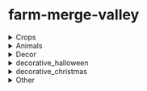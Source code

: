 # farm-merge-valley
<details>
<summary>Crops</summary>
  
| object name | code name | image |
| --- | --- | --- |
|  | avocado_1 | ![avocado_1](image/crops/avocado_1.png) |
|  | avocado_2 | ![avocado_2](image/crops/avocado_2.png) |
|  | avocado_3 | ![avocado_3](image/crops/avocado_3.png) |
|  | avocado_4 | ![avocado_4](image/crops/avocado_4.png) |
|  | carrot_1 | ![carrot_1](image/crops/carrot_1.png) |
|  | carrot_2 | ![carrot_2](image/crops/carrot_2.png) |
|  | carrot_3 | ![carrot_3](image/crops/carrot_3.png) |
|  | carrot_4 | ![carrot_4](image/crops/carrot_4.png) |
|  | coffee_1 | ![coffee_1](image/crops/coffee_1.png) |
|  | coffee_2 | ![coffee_2](image/crops/coffee_2.png) |
|  | coffee_3 | ![coffee_3](image/crops/coffee_3.png) |
|  | coffee_4 | ![coffee_4](image/crops/coffee_4.png) |
|  | corn_1 | ![corn_1](image/crops/corn_1.png) |
|  | corn_2 | ![corn_2](image/crops/corn_2.png) |
|  | corn_3 | ![corn_3](image/crops/corn_3.png) |
|  | corn_4 | ![corn_4](image/crops/corn_4.png) |
|  | soybeans_1 | ![soybeans_1](image/crops/soybeans_1.png) |
|  | soybeans_2 | ![soybeans_2](image/crops/soybeans_2.png) |
|  | soybeans_3 | ![soybeans_3](image/crops/soybeans_3.png) |
|  | soybeans_4 | ![soybeans_4](image/crops/soybeans_4.png) |
|  | sugarcane_1 | ![sugarcane_1](image/crops/sugarcane_1.png) |
|  | sugarcane_2 | ![sugarcane_2](image/crops/sugarcane_2.png) |
|  | sugarcane_3 | ![sugarcane_3](image/crops/sugarcane_3.png) |
|  | sugarcane_4 | ![sugarcane_4](image/crops/sugarcane_4.png) |
|  | sunflower_1 | ![sunflower_1](image/crops/sunflower_1.png) |
|  | sunflower_2 | ![sunflower_2](image/crops/sunflower_2.png) |
|  | sunflower_3 | ![sunflower_3](image/crops/sunflower_3.png) |
|  | sunflower_4 | ![sunflower_4](image/crops/sunflower_4.png) |
|  | tomato_1 | ![tomato_1](image/crops/tomato_1.png) |
|  | tomato_2 | ![tomato_2](image/crops/tomato_2.png) |
|  | tomato_3 | ![tomato_3](image/crops/tomato_3.png) |
|  | tomato_4 | ![tomato_4](image/crops/tomato_4.png) |
|  | wheat_1 | ![wheat_1](image/crops/wheat_1.png) |
|  | wheat_2 | ![wheat_2](image/crops/wheat_2.png) |
|  | wheat_3 | ![wheat_3](image/crops/wheat_3.png) |
|  | wheat_4 | ![wheat_4](image/crops/wheat_4.png) |

</details>

<details>
<summary>Animals</summary>

| object name | code name | image |
| --- | --- | --- |
|  | chicken_1 | ![chicken_1](image/animal/chicken_1.png) |
|  | chicken_2 | ![chicken_2](image/animal/chicken_2.png) |
|  | chicken_3 | ![chicken_3](image/animal/chicken_3.png) |
|  | chicken_4 | ![chicken_4](image/animal/chicken_4.png) |
|  | cow_1 | ![cow_1](image/animal/cow_1.png) |
|  | cow_2 | ![cow_2](image/animal/cow_2.png) |
|  | cow_3 | ![cow_3](image/animal/cow_3.png) |
|  | cow_4 | ![cow_4](image/animal/cow_4.png) |
|  | deer_1 | ![deer_1](image/animal/deer_1.png) |
|  | deer_2 | ![deer_2](image/animal/deer_2.png) |
|  | deer_3 | ![deer_3](image/animal/deer_3.png) |
|  | deer_4 | ![deer_4](image/animal/deer_4.png) |
|  | goat_1 | ![goat_1](image/animal/goat_1.png) |
|  | goat_2 | ![goat_2](image/animal/goat_2.png) |
|  | goat_3 | ![goat_3](image/animal/goat_3.png) |
|  | goat_4 | ![goat_4](image/animal/goat_4.png) |
|  | pig_1 | ![pig_1](image/animal/pig_1.png) |
|  | pig_2 | ![pig_2](image/animal/pig_2.png) |
|  | pig_3 | ![pig_3](image/animal/pig_3.png) |
|  | pig_4 | ![pig_4](image/animal/pig_4.png) |
|  | sheep_1 | ![sheep_1](image/animal/sheep_1.png) |
|  | sheep_2 | ![sheep_2](image/animal/sheep_2.png) |
|  | sheep_3 | ![sheep_3](image/animal/sheep_3.png) |
|  | sheep_4 | ![sheep_4](image/animal/sheep_4.png) |
|  | trufflepig_1 | ![trufflepig_1](image/animal/trufflepig_1.png) |
|  | trufflepig_2 | ![trufflepig_2](image/animal/trufflepig_2.png) |
|  | trufflepig_3 | ![trufflepig_3](image/animal/trufflepig_3.png) |
|  | trufflepig_4 | ![trufflepig_4](image/animal/trufflepig_4.png) |

</details>

<details>
<summary>Decor</summary>

| object name | code name | image |
| --- | --- | --- |
|  | bakery | ![bakery](image/decorative/bakery.png) |
|  | barista | ![barista](image/decorative/barista.png) |
|  | bbq | ![bbq](image/decorative/bbq.png) |
|  | building_avocadofiesta | ![building_avocadofiesta](image/decorative/building_avocadofiesta.png) |
|  | building_trufflelicious | ![building_trufflelicious](image/decorative/building_trufflelicious.png) |
|  | dairy | ![dairy](image/decorative/dairy.png) |
|  | loom | ![loom](image/decorative/loom.png) |
|  | market | ![market](image/decorative/market.png) |
|  | museum | ![museum](image/decorative/museum.png) |
|  | sweets | ![sweets](image/decorative/sweets.png) |
|  | decorative_barn | ![decorative_barn](image/decorative/decorative_barn.png) |
|  | decorative_birdshouse | ![decorative_birdshouse](image/decorative/decorative_birdshouse.png) |
|  | decorative_chickencoop | ![decorative_chickencoop](image/decorative/decorative_chickencoop.png) |
|  | decorative_doghouse | ![decorative_doghouse](image/decorative/decorative_doghouse.png) |
|  | decorative_farmhouse | ![decorative_farmhouse](image/decorative/decorative_farmhouse.png) |
|  | decorative_feedingtrough | ![decorative_feedingtrough](image/decorative/decorative_feedingtrough.png) |
|  | decorative_flowerpots | ![decorative_flowerpots](image/decorative/decorative_flowerpots.png) |
|  | decorative_fountain | ![decorative_fountain](image/decorative/decorative_fountain.png) |
|  | decorative_haywagon | ![decorative_haywagon](image/decorative/decorative_haywagon.png) |
|  | decorative_lamppost | ![decorative_lamppost](image/decorative/decorative_lamppost.png) |
|  | decorative_milktank | ![decorative_milktank](image/decorative/decorative_milktank.png) |
|  | decorative_picknicktable | ![decorative_picknicktable](image/decorative/decorative_picknicktable.png) |
|  | decorative_shed | ![decorative_shed](image/decorative/decorative_shed.png) |
|  | decorative_silo | ![decorative_silo](image/decorative/decorative_silo.png) |
|  | decorative_stoneflowerpot | ![decorative_stoneflowerpot](image/decorative/decorative_stoneflowerpot.png) |
|  | decorative_toilet | ![decorative_toilet](image/decorative/decorative_toilet.png) |
|  | decorative_watertower | ![decorative_watertower](image/decorative/decorative_watertower.png) |
|  | decorative_well | ![decorative_well](image/decorative/decorative_well.png) |
|  | decorative_windmill | ![decorative_windmill](image/decorative/decorative_windmill.png) |
|  | trainstation | ![trainstation](image/decorative/trainstation.png) |
|  | delivery_cargo | ![delivery_cargo](image/decorative/delivery_cargo.png) |
|  | delivery_truck | ![delivery_truck](image/decorative/delivery_truck.png) |
|  | traintrack_stop | ![traintrack_stop](image/decorative/traintrack_stop.png) |


</details>

<details>
<summary>decorative_halloween</summary>

| object name | code name | image |
| --- | --- | --- |
|  | decorative_halloween_blackcat | ![decorative_halloween_blackcat](image/decorative_halloween/decorative_halloween_blackcat.png) |
|  | decorative_halloween_cauldron | ![decorative_halloween_cauldron](image/decorative_halloween/decorative_halloween_cauldron.png) |
|  | decorative_halloween_ghosts | ![decorative_halloween_ghosts](image/decorative_halloween/decorative_halloween_ghosts.png) |
|  | decorative_halloween_grandfatherclock | ![decorative_halloween_grandfatherclock](image/decorative_halloween/decorative_halloween_grandfatherclock.png) |
|  | decorative_halloween_grave01 | ![decorative_halloween_grave01](image/decorative_halloween/decorative_halloween_grave01.png) |
|  | decorative_halloween_grave02 | ![decorative_halloween_grave02](image/decorative_halloween/decorative_halloween_grave02.png) |
|  | decorative_halloween_graveyard | ![decorative_halloween_graveyard](image/decorative_halloween/decorative_halloween_graveyard.png) |
|  | decorative_halloween_hauntedhouse | ![decorative_halloween_hauntedhouse](image/decorative_halloween/decorative_halloween_hauntedhouse.png) |
|  | decorative_halloween_pumpkinpatchbig | ![decorative_halloween_pumpkinpatchbig](image/decorative_halloween/decorative_halloween_pumpkinpatchbig.png) |
|  | decorative_halloween_pumpkins01 | ![decorative_halloween_pumpkins01](image/decorative_halloween/decorative_halloween_pumpkins01.png) |
|  | decorative_halloween_pumpkins02 | ![decorative_halloween_pumpkins02](image/decorative_halloween/decorative_halloween_pumpkins02.png) |
|  | decorative_halloween_pumpkins03 | ![decorative_halloween_pumpkins03](image/decorative_halloween/decorative_halloween_pumpkins03.png) |
|  | decorative_halloween_pumpkins04 | ![decorative_halloween_pumpkins04](image/decorative_halloween/decorative_halloween_pumpkins04.png) |
|  | decorative_halloween_skeletonbench | ![decorative_halloween_skeletonbench](image/decorative_halloween/decorative_halloween_skeletonbench.png) |
|  | decorative_halloween_skeletoncarousel | ![decorative_halloween_skeletoncarousel](image/decorative_halloween/decorative_halloween_skeletoncarousel.png) |
|  | decorative_halloween_skeletonpicnic | ![decorative_halloween_skeletonpicnic](image/decorative_halloween/decorative_halloween_skeletonpicnic.png) |
|  | decorative_halloween_skullaltar | ![decorative_halloween_skullaltar](image/decorative_halloween/decorative_halloween_skullaltar.png) |
|  | decorative_halloween_treeface | ![decorative_halloween_treeface](image/decorative_halloween/decorative_halloween_treeface.png) |
|  | decorative_halloween_well | ![decorative_halloween_well](image/decorative_halloween/decorative_halloween_well.png) |

</details>

<details>
<summary>decorative_christmas</summary>

| object name | code name | image |
| --- | --- | --- |
|  | decorative_christmas_candygate | ![decorative_christmas_candygate](image/decorative_christmas/decorative_christmas_candygate.png) |
|  | decorative_christmas_elfmail | ![decorative_christmas_elfmail](image/decorative_christmas/decorative_christmas_elfmail.png) |
|  | decorative_christmas_elfteddy | ![decorative_christmas_elfteddy](image/decorative_christmas/decorative_christmas_elfteddy.png) |
|  | decorative_christmas_elftrain | ![decorative_christmas_elftrain](image/decorative_christmas/decorative_christmas_elftrain.png) |
|  | decorative_christmas_fireplace | ![decorative_christmas_fireplace](image/decorative_christmas/decorative_christmas_fireplace.png) |
|  | decorative_christmas_gift01 | ![decorative_christmas_gift01](image/decorative_christmas/decorative_christmas_gift01.png) |
|  | decorative_christmas_gift02 | ![decorative_christmas_gift02](image/decorative_christmas/decorative_christmas_gift02.png) |
|  | decorative_christmas_gift03 | ![decorative_christmas_gift03](image/decorative_christmas/decorative_christmas_gift03.png) |
|  | decorative_christmas_gingerbell | ![decorative_christmas_gingerbell](image/decorative_christmas/decorative_christmas_gingerbell.png) |
|  | decorative_christmas_gingerbreadhouse | ![decorative_christmas_gingerbreadhouse](image/decorative_christmas/decorative_christmas_gingerbreadhouse.png) |
|  | decorative_christmas_gingerbreadhousesmall | ![decorative_christmas_gingerbreadhousesmall](image/decorative_christmas/decorative_christmas_gingerbreadhousesmall.png) |
|  | decorative_christmas_gingerbreadsnow | ![decorative_christmas_gingerbreadsnow](image/decorative_christmas/decorative_christmas_gingerbreadsnow.png) |
|  | decorative_christmas_nutcracker | ![decorative_christmas_nutcracker](image/decorative_christmas/decorative_christmas_nutcracker.png) |
|  | decorative_christmas_santagift | ![decorative_christmas_santagift](image/decorative_christmas/decorative_christmas_santagift.png) |
|  | decorative_christmas_santamail | ![decorative_christmas_santamail](image/decorative_christmas/decorative_christmas_santamail.png) |
|  | decorative_christmas_sleigh | ![decorative_christmas_sleigh](image/decorative_christmas/decorative_christmas_sleigh.png) |
|  | decorative_christmas_snowcaroling | ![decorative_christmas_snowcaroling](image/decorative_christmas/decorative_christmas_snowcaroling.png) |
|  | decorative_christmas_snowdinner | ![decorative_christmas_snowdinner](image/decorative_christmas/decorative_christmas_snowdinner.png) |
|  | decorative_christmas_snowfight | ![decorative_christmas_snowfight](image/decorative_christmas/decorative_christmas_snowfight.png) |
|  | decorative_christmas_snowgifting | ![decorative_christmas_snowgifting](image/decorative_christmas/decorative_christmas_snowgifting.png) |
|  | decorative_christmas_snowglobe | ![decorative_christmas_snowglobe](image/decorative_christmas/decorative_christmas_snowglobe.png) |
|  | decorative_christmas_snowjello | ![decorative_christmas_snowjello](image/decorative_christmas/decorative_christmas_snowjello.png) |
|  | decorative_christmas_snowlantern | ![decorative_christmas_snowlantern](image/decorative_christmas/decorative_christmas_snowlantern.png) |
|  | decorative_christmas_snowreindeer | ![decorative_christmas_snowreindeer](image/decorative_christmas/decorative_christmas_snowreindeer.png) |
|  | decorative_christmas_snowtelescope | ![decorative_christmas_snowtelescope](image/decorative_christmas/decorative_christmas_snowtelescope.png) |
|  | decorative_christmas_treebig | ![decorative_christmas_treebig](image/decorative_christmas/decorative_christmas_treebig.png) |
|  | golden_christmas_tree_1 | ![golden_christmas_tree_1](image/decorative_christmas/golden_christmas_tree_1.png) |
|  | golden_christmas_tree_2 | ![golden_christmas_tree_2](image/decorative_christmas/golden_christmas_tree_2.png) |
|  | golden_christmas_tree_3 | ![golden_christmas_tree_3](image/decorative_christmas/golden_christmas_tree_3.png) |
|  | golden_christmas_tree_4 | ![golden_christmas_tree_4](image/decorative_christmas/golden_christmas_tree_4.png) |
|  | golden_jingleball_1 | ![golden_jingleball_1](image/decorative_christmas/golden_jingleball_1.png) |
|  | golden_jingleball_2 | ![golden_jingleball_2](image/decorative_christmas/golden_jingleball_2.png) |
|  | golden_jingleball_3 | ![golden_jingleball_3](image/decorative_christmas/golden_jingleball_3.png) |
|  | golden_jingleball_4 | ![golden_jingleball_4](image/decorative_christmas/golden_jingleball_4.png) |

</details>

<details>
<summary>Other</summary>

| object name | code name | image |
| --- | --- | --- |
|  | ticket | ![ticket](image/other/ticket.png) |
|  | coin_1 | ![coin_1](image/other/coin_1.png) |
|  | coin_2 | ![coin_2](image/other/coin_2.png) |
|  | coin_3 | ![coin_3](image/other/coin_3.png) |
|  | coin_4 | ![coin_4](image/other/coin_4.png) |
|  | coin_5 | ![coin_5](image/other/coin_5.png) |
|  | coin_6 | ![coin_6](image/other/coin_6.png) |
|  | coin_7 | ![coin_7](image/other/coin_7.png) |
|  | coin_8 | ![coin_8](image/other/coin_8.png) |
|  | crate_1 | ![crate_1](image/other/crate_1.png) |
|  | crate_2 | ![crate_2](image/other/crate_2.png) |
|  | energy_1 | ![energy_1](image/other/energy_1.png) |
|  | energy_2 | ![energy_2](image/other/energy_2.png) |
|  | energy_3 | ![energy_3](image/other/energy_3.png) |
|  | energy_4 | ![energy_4](image/other/energy_4.png) |
|  | gem_1 | ![gem_1](image/other/gem_1.png) |
|  | gem_2 | ![gem_2](image/other/gem_2.png) |
|  | gem_3 | ![gem_3](image/other/gem_3.png) |
|  | gem_4 | ![gem_4](image/other/gem_4.png) |
|  | gem_5 | ![gem_5](image/other/gem_5.png) |
|  | gem_6 | ![gem_6](image/other/gem_6.png) |
|  | stone_1 | ![stone_1](image/other/stone_1.png) |
|  | stone_2 | ![stone_2](image/other/stone_2.png) |
|  | stone_3 | ![stone_3](image/other/stone_3.png) |
|  | stone_4 | ![stone_4](image/other/stone_4.png) |
|  | stone_5 | ![stone_5](image/other/stone_5.png) |
|  | stone_6 | ![stone_6](image/other/stone_6.png) |
|  | stone_7 | ![stone_7](image/other/stone_7.png) |
|  | stone_8 | ![stone_8](image/other/stone_8.png) |
|  | wood_1 | ![wood_1](image/other/wood_1.png) |
|  | wood_2 | ![wood_2](image/other/wood_2.png) |
|  | wood_3 | ![wood_3](image/other/wood_3.png) |
|  | wood_4 | ![wood_4](image/other/wood_4.png) |
|  | wood_5 | ![wood_5](image/other/wood_5.png) |
|  | wood_6 | ![wood_6](image/other/wood_6.png) |
|  | wood_7 | ![wood_7](image/other/wood_7.png) |
|  | wood_8 | ![wood_8](image/other/wood_8.png) |
|  | tool_1 | ![tool_1](image/other/tool_1.png) |
|  | tool_2 | ![tool_2](image/other/tool_2.png) |
|  | tool_3 | ![tool_3](image/other/tool_3.png) |
|  | tool_4 | ![tool_4](image/other/tool_4.png) |
|  | tool_5 | ![tool_5](image/other/tool_5.png) |
|  | tool_6 | ![tool_6](image/other/tool_6.png) |
|  | tool_7 | ![tool_7](image/other/tool_7.png) |
|  | tool_8 | ![tool_8](image/other/tool_8.png) |
|  | tool_9 | ![tool_9](image/other/tool_9.png) |
|  | tool_10 | ![tool_10](image/other/tool_10.png) |
|  | toolbox_small | ![toolbox_small](image/other/toolbox_small.png) |
|  | toolbox_medium | ![toolbox_medium](image/other/toolbox_medium.png) |
|  | toolbox_large | ![toolbox_large](image/other/toolbox_large.png) |
|  | reward_key_bronze | ![reward_key_bronze](image/other/reward_key_bronze.png) |
|  | reward_key_silver | ![reward_key_silver](image/other/reward_key_silver.png) |
|  | reward_key_gold | ![reward_key_gold](image/other/reward_key_gold.png) |
|  | reward_crate_chest_bronze | ![reward_crate_chest_bronze](image/other/reward_crate_chest_bronze.png) |
|  | reward_crate_chest_silver | ![reward_crate_chest_silver](image/other/reward_crate_chest_silver.png) |
|  | reward_crate_chest_gold | ![reward_crate_chest_gold](image/other/reward_crate_chest_gold.png) |
|  | golden_carrot | ![golden_carrot](image/other/golden_carrot.png) |
|  | golden_pumpkin | ![golden_pumpkin](image/other/golden_pumpkin.png) |
|  | reward_crate_key_golden_carrot | ![reward_crate_key_golden_carrot](image/other/reward_crate_key_golden_carrot.png) |
|  | reward_crate_golden_carrot | ![reward_crate_golden_carrot](image/other/reward_crate_golden_carrot.png) |
|  | reward_crate_key_golden_pumpkin | ![reward_crate_key_golden_pumpkin](image/other/reward_crate_key_golden_pumpkin.png) |
|  | reward_crate_golden_pumpkin | ![reward_crate_golden_pumpkin](image/other/reward_crate_golden_pumpkin.png) |
|  | reward_crate_key_jingleballs | ![reward_crate_key_jingleballs](image/other/reward_crate_key_jingleballs.png) |
|  | reward_crate_jingleballs | ![reward_crate_jingleballs](image/other/reward_crate_jingleballs.png) |
|  | rock_small | ![rock_small](image/other/rock_small.png) |
|  | rock_medium | ![rock_medium](image/other/rock_medium.png) |
|  | rock_large | ![rock_large](image/other/rock_large.png) |
|  | tree_small | ![tree_small](image/other/tree_small.png) |
|  | tree_medium | ![tree_medium](image/other/tree_medium.png) |
|  | tree_large | ![tree_large](image/other/tree_large.png) |

</details>
